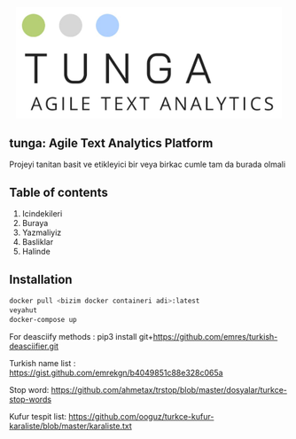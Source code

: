 <p align="center">
    <img src="images/logo.png" width="480"\>
</p>

## tunga: Agile Text Analytics Platform
Projeyi tanitan basit ve etikleyici bir veya birkac cumle tam da burada olmali 

## Table of contents
1. Icindekileri
2. Buraya
3. Yazmaliyiz
4. Basliklar
5. Halinde

## Installation
```bash
docker pull <bizim docker containeri adi>:latest
veyahut
docker-compose up
```

For deasciify methods : pip3 install git+https://github.com/emres/turkish-deasciifier.git

Turkish name list : https://gist.github.com/emrekgn/b4049851c88e328c065a

Stop word: https://github.com/ahmetax/trstop/blob/master/dosyalar/turkce-stop-words

Kufur tespit list: https://github.com/ooguz/turkce-kufur-karaliste/blob/master/karaliste.txt
